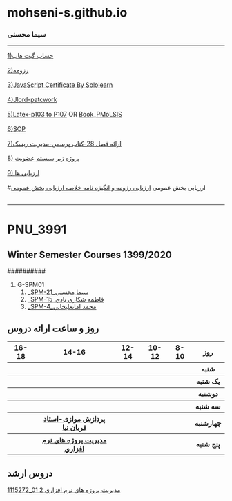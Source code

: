 # mohseni-s.github.io
### سیما محسنی
 
---
[1)حساب گیت هاب](https://github.com/mohseni-s)
<br/><br/>
[2)رزومه](https://mohseni-s.github.io/)
<br/><br/>
[3)JavaScript Certificate By Sololearn](https://github.com/mohseni-s/PNU_3991_AR/blob/main/cert-1024-20270937.jpg)
<br/><br/>
[4)Jlord-patcwork](https://github.com/mohseni-s/PNU_3991_AR/blob/main/jlord-pachwork.png)
<br/><br/>
[5)Latex-p103 to P107](https://github.com/mohseni-s/PNU_3991_AR/tree/main/latex-p103%20to%20p107-sima%20mohseni) OR [Book_PMoLSIS](https://github.com/mohseni-s/Book_PMoLSIS)
<br/><br/>
[6)SOP](https://github.com/mohseni-s/PNU_3991_AR/blob/main/SOP.docx)
<br/><br/>
[7)ارائه فصل 28-کتاب پرسمن-مدیریت ریسک](https://github.com/mohseni-s/Pressman-28-RiskManagement.git)
<br/><br/>
[8) پروژه زیر سیستم عضویت](https://github.com/mohseni-s/registration_project)
<br/><br/>
[9) ارزیابی ها](https://github.com/mohseni-s/PNU_3991_AR/tree/main/%D8%A7%D8%B1%D8%B2%DB%8C%D8%A7%D8%A8%DB%8C%20%D9%85%D8%AF%DB%8C%D8%B1%DB%8C%D8%AA%20%D9%BE%D8%B1%D9%88%DA%98%D9%87%20%D9%87%D8%A7%DB%8C%20%D9%86%D8%B1%D9%85%20%D8%A7%D9%81%D8%B2%D8%A7%D8%B1%DB%8C)
<br></br>
#ارزیابی بخش عمومی
[ارزیابی رزومه و انگیزه نامه ](https://github.com/mohseni-s/PNU_3991_AR/blob/main/General/SM_CV_CheckList_AR_3991.pdf)
[خلاصه ارزیابی بخش عمومی ](https://github.com/mohseni-s/PNU_3991_AR/blob/main/General/SM_CV_CheckList_AR_3991.pdf)
<br></br>

------------------------------------
# PNU_3991
## Winter Semester Courses 1399/2020
##########
1. G-SPM01
    1. [_SPM-21_سيما محسني](https://github.com/AliRazavi-edu/PNU_3991/tree/master/_MSc/SoftwareProjectManagement/1115272_01/21_%D8%B3%D9%8A%D9%85%D8%A7%20%D9%85%D8%AD%D8%B3%D9%86%D9%8A) 
    2. [_SPM-15_فاطمه شكاري بادي](https://github.com/AliRazavi-edu/PNU_3991/tree/master/_MSc/SoftwareProjectManagement/1115272_01/15_%D9%81%D8%A7%D8%B7%D9%85%D9%87%20%D8%B4%D9%83%D8%A7%D8%B1%D9%8A%20%D8%A8%D8%A7%D8%AF%D9%8A)
    3. [_SPM-4_محمد امانعلیخانی](https://github.com/AliRazavi-edu/PNU_3991/tree/master/_MSc/SoftwareProjectManagement/1115272_01/04_%D9%85%D8%AD%D9%85%D8%AF%20%D8%A7%D9%85%D8%A7%D9%86%D8%B9%D9%84%D9%8A%D8%AE%D8%A7%D9%86%D9%8A)
     
       


## روز و ساعت ارائه دروس

<table style="width:100%">
  <tr>
    <th >16-18</th>
    <th >14-16</th>
    <th >12-14</th>
    <th>10-12</th>
    <th>8-10</th>
    <th>روز</th>
  </tr>
  <tr>
    <th ></th>
    <th ></th>
    <th></th>
    <th></th>
    <th ></th>
    <th>شنبه</th>
  </tr>
   <tr>
    <th ></th>
    <th ></th>
    <th></th>
    <th></th>
    <th ></th>
    <th>یک شنبه</th>
  </tr>
   <tr>
     <th ></th>
    <th ></th>
    <th></th>
    <th></th>
    <th ></th>  
    <th>دوشنبه</th>
  </tr>
   <tr>
    <th ></th>
    <th ></th>
    <th></th>
    <th></th>
    <th ></th>
    <th>سه شنبه</th>
  </tr>
   <tr>
    <th ></th>
    <th ><a  href=>پردازش موازی-استاد قربان نیا</a></th>
    <th></th>
    <th></th>
     <th ></th>
    <th>چهارشنبه</th>
  </tr>
   <tr>
    <th ></th>
     <th ><a  href="https://github.com/AliRazavi-edu/PNU_3991/tree/master/_MSc/SoftwareProjectManagement">مديريت پروژه هاي نرم افزاري</a></th>
     <th ></th>
     <th></th>
    <th></th>
    <th>پنج شنبه</th>
  </tr>
</table>

## دروس ارشد
[1115272_01	مديريت پروژه هاي نرم افزاري	2](https://github.com/AliRazavi-edu/PNU_3991/tree/master/_MSc/SoftwareProjectManagement)
